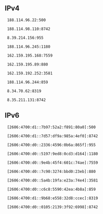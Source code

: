 ## IPv4
```
 188.114.96.22:500
```
```
 188.114.98.110:8742
```
```
 8.39.214.156:955
```
```
 188.114.96.245:1180
```
```
 162.159.195.168:7559
```
```
 162.159.195.89:880
```
```
 162.159.192.252:3581
```
```
 188.114.96.244:859
```
```
 8.34.70.62:8319
```
```
 8.35.211.131:8742
```

## IPv6
```
 [2606:4700:d1::7b97:52a2:f891:80a0]:500
```
```
 [2606:4700:d1::7d57:df9a:985a:4ef0]:8742
```
```
 [2606:4700:d0::2336:4596:0b6a:865f]:955
```
```
 [2606:4700:d0::5197:9ed8:0cd3:d164]:1180
```
```
 [2606:4700:d0::9e4b:45f4:601c:74ae]:7559
```
```
 [2606:4700:d0::7c90:3274:bbd0:23eb]:880
```
```
 [2606:4700:d0::5a4b:19fa:e23a:74e4]:3581
```
```
 [2606:4700:d0::c6c8:5590:42ea:4b8a]:859
```
```
 [2606:4700:d1::9b68:e558:32d8:ccec]:8319
```
```
 [2606:4700:d0::0105:2139:3f92:6998]:8742
```
